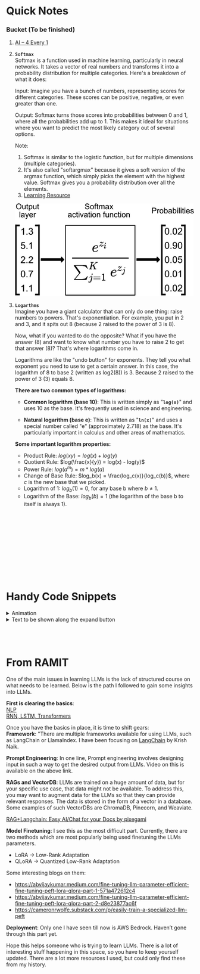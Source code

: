 # Quick Notes



### Bucket (To be finished)
1. [AI – 4 Every 1](https://youtu.be/jSgdL1zX4h8?t=21117)
2. **`Softmax`**  
Softmax is a function used in machine learning, particularly in neural networks. It takes a vector of real numbers and transforms it into a probability distribution for multiple categories. Here's a breakdown of what it does:

    Input: Imagine you have a bunch of numbers, representing scores for different categories. These scores can be positive, negative, or even greater than one.

    Output: Softmax turns those scores into probabilities between 0 and 1, where all the probabilities add up to 1. This makes it ideal for situations where you want to predict the most likely category out of several options.

    Note:
    1. Softmax is similar to the logistic function, but for multiple dimensions (multiple categories).  
    2. It's also called "softargmax" because it gives a soft version of the argmax function, which simply picks the element with the highest value. Softmax gives you a probability distribution over all the elements.
    3. [Learning Resource](https://www.ruder.io/word-embeddings-softmax/)

    ![SoftMax](./media/softmax.jpg)


3. **`Logarthms`**   
    Imagine you have a giant calculator that can only do one thing: raise numbers to powers. That's exponentiation. For example, you put in 2 and 3, and it spits out 8 (because 2 raised to the power of 3 is 8).  
    
    Now, what if you wanted to do the opposite? What if you have the answer (8) and want to know what number you have to raise 2 to get that answer (8)? That's where logarithms come in.  
    
    Logarithms are like the "undo button" for exponents. They tell you what exponent you need to use to get a certain answer. In this case, the logarithm of 8 to base 2 (written as log2(8)) is 3. Because 2 raised to the power of 3 (3) equals 8.  

    **There are two common types of logarithms:**  
    - **Common logarithm (base 10)**: This is written simply as "**`log(x)`**" and uses 10 as the base. It's frequently used in science and engineering.  
  
    - **Natural logarithm (base e)**: This is written as "**`ln(x)`**" and uses a special number called "e" (approximately 2.718) as the base. It's particularly important in calculus and other areas of mathematics.

    **Some important logarithm properties:**  
    - Product Rule: $log(xy) = log(x) + log(y)$
    - Quotient Rule: $log(\frac{x}{y}) = log(x) - log(y)$
    - Power Rule: $log(a^m) = m * log(a)$
    - Change of Base Rule: $log_b(x) = \frac{log_c(x)}{log_c(b)}$, where $c$ is the new base that we picked.
    - Logarithm of 1: $log_b(1) = 0$, for any base b where $b ≠ 1$.
    - Logarithm of the Base: $log_b(b) = 1$ (the logarithm of the base b to itself is always 1).

<br>
<br>
<br>
<br>
<br>
<br>
<br>
<br>
<br>
<br>

# Handy Code Snippets

<details>
    <summary>Animation</summary>
    import matplotlib.pyplot as plt
    import matplotlib.animation as animation

    # Generate Animation
    # Set the plot up
    fig = plt.figure()
    ax = plt.axes()
    plt.title('Sale Price vs Living Area')
    plt.xlabel('Living Area in square feet (normalised)')
    plt.ylabel('Sale Price ($)')
    plt.scatter(x[:,1], y, color='red')
    line, = ax.plot([], [], lw=2)
    annotation = ax.text(-1, 700000, '')
    annotation.set_animated(True)
    plt.close()

    # Generate the animation data
    def init():
        line.set_data([], [])
        annotation.set_text('')
        return line, annotation

    # Animation function. This is called sequentially
    def animate(i):
        x = np.linspace(-5, 20, 1000)
        y = past_thetas[i][1]*x + past_thetas[i][0]
        line.set_data(x, y)
        annotation.set_text('Cost = %.2f e10' % (past_costs[i]/10000000000))
        return line, annotation

    anim = animation.FuncAnimation(fig, animate, init_func=init, frames=300, interval=0, blit=True)
    anim.save('animation.gif', writer='imagemagick', fps = 30)


    # Display the animation...
    import io
    import base64
    from IPython.display import HTML

    filename = 'animation.gif'

    video = io.open(filename, 'r+b').read()
    encoded = base64.b64encode(video)
    HTML(data='''<img src="data:image/gif;base64,{0}" type="gif" />'''.format(encoded.decode('ascii')))
</details>

<details>
    <summary>Text to be shown along the expand button</summary>
    Main text goes here which will be displayed when the  user clicks on the expand button.
</details>



<br>
<br>
<br>

# From RAMIT
One of the main issues in learning LLMs is the lack of structured course on what needs to be learned. Below is the path I followed to gain some insights into LLMs. 
 
**First is clearing the basics**:  
[NLP](https://youtube.com/playlist?list=PLKnIA16_RmvZo7fp5kkIth6nRTeQQsjfX&si=w3MxhYxUF85BoUWm)  
[RNN, LSTM, Transformers](https://youtube.com/playlist?list=PLKnIA16_RmvYuZauWaPlRTC54KxSNLtNn&si=w7N3dYfmj2EdBVB4)

Once you have the basics in place, it is time to shift gears:  
**Framework**: "There are multiple frameworks available for using LLMs, such as LangChain or LlamaIndex. I have been focusing on [LangChain](https://www.youtube.com/playlist?list=PLZoTAELRMXVORE4VF7WQ_fAl0L1Gljtar) by Krish Naik.

**Prompt Engineering**: In one line, Prompt engineering involves designing input in such a way to get the desired output from LLMs. Video on this is available on the above link.

**RAGs and VectorDB**: LLMs are trained on a huge amount of data, but for your specific use case, that data might not be available. To address this, you may want to augment data for the LLMs so that they can provide relevant responses. The data is stored in the form of a vector in a database. Some examples of such VectorDBs are ChromaDB, Pinecorn, and Weaviate. 

[RAG+Langchain: Easy AI/Chat for your Docs by pixegami](https://www.youtube.com/watch?v=tcqEUSNCn8I)

**Model Finetuning**: I see this as the most difficult part. Currently, there are two methods which are most popularly being used finetuning the LLMs parameters.  
- LoRA -> Low-Rank Adaptation  
- QLoRA -> Quantized Low-Rank Adaptation  

Some interesting blogs on them:  
- https://abvijaykumar.medium.com/fine-tuning-llm-parameter-efficient-fine-tuning-peft-lora-qlora-part-1-571a472612c4
- https://abvijaykumar.medium.com/fine-tuning-llm-parameter-efficient-fine-tuning-peft-lora-qlora-part-2-d8e23877ac6f
- https://cameronrwolfe.substack.com/p/easily-train-a-specialized-llm-peft  

**Deployment**: Only one I have seen till now is AWS Bedrock. Haven’t gone through this part yet.
 
Hope this helps someone who is trying to learn LLMs. There is a lot of interesting stuff happening in this space, so you have to keep yourself updated. There are a lot more resources I used, but could only find these from my history.